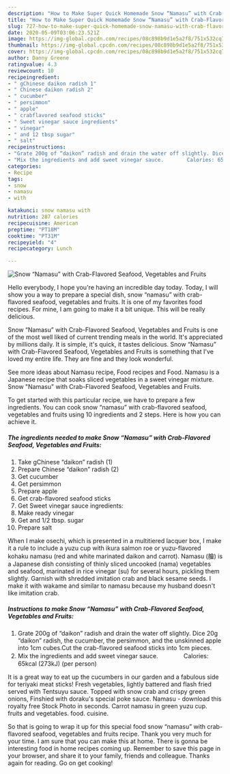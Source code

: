 ```yaml
---
description: "How to Make Super Quick Homemade Snow “Namasu” with Crab-Flavored Seafood, Vegetables and Fruits"
title: "How to Make Super Quick Homemade Snow “Namasu” with Crab-Flavored Seafood, Vegetables and Fruits"
slug: 727-how-to-make-super-quick-homemade-snow-namasu-with-crab-flavored-seafood-vegetables-and-fruits
date: 2020-05-09T03:06:23.521Z
image: https://img-global.cpcdn.com/recipes/08c898b9d1e5a2f8/751x532cq70/snow-namasu-with-crab-flavored-seafood-vegetables-and-fruits-recipe-main-photo.jpg
thumbnail: https://img-global.cpcdn.com/recipes/08c898b9d1e5a2f8/751x532cq70/snow-namasu-with-crab-flavored-seafood-vegetables-and-fruits-recipe-main-photo.jpg
cover: https://img-global.cpcdn.com/recipes/08c898b9d1e5a2f8/751x532cq70/snow-namasu-with-crab-flavored-seafood-vegetables-and-fruits-recipe-main-photo.jpg
author: Danny Greene
ratingvalue: 4.3
reviewcount: 10
recipeingredient:
- " gChinese daikon radish 1"
- " Chinese daikon radish 2"
- " cucumber"
- " persimmon"
- " apple"
- " crabflavored seafood sticks"
- " Sweet vinegar sauce ingredients"
- " vinegar"
- " and 12 tbsp sugar"
- " salt"
recipeinstructions:
- "Grate 200g of “daikon” radish and drain the water off slightly. Dice 20g “daikon” radish, the cucumber, the persimmon, and the unskinned apple into 1cm cubes.Cut the crab-flavored seafood sticks into 1cm pieces."
- "Mix the ingredients and add sweet vinegar sauce.　　　　 Calories: 65kcal (273kJ) (per person)"
categories:
- Recipe
tags:
- snow
- namasu
- with

katakunci: snow namasu with 
nutrition: 287 calories
recipecuisine: American
preptime: "PT18M"
cooktime: "PT31M"
recipeyield: "4"
recipecategory: Lunch

---
```



![Snow “Namasu” with Crab-Flavored Seafood, Vegetables and Fruits](https://img-global.cpcdn.com/recipes/08c898b9d1e5a2f8/751x532cq70/snow-namasu-with-crab-flavored-seafood-vegetables-and-fruits-recipe-main-photo.jpg)

Hello everybody, I hope you're having an incredible day today. Today, I will show you a way to prepare a special dish, snow “namasu” with crab-flavored seafood, vegetables and fruits. It is one of my favorites food recipes. For mine, I am going to make it a bit unique. This will be really delicious.

Snow “Namasu” with Crab-Flavored Seafood, Vegetables and Fruits is one of the most well liked of current trending meals in the world. It's appreciated by millions daily. It is simple, it's quick, it tastes delicious. Snow “Namasu” with Crab-Flavored Seafood, Vegetables and Fruits is something that I've loved my entire life. They are fine and they look wonderful.

See more ideas about Namasu recipe, Food recipes and Food. Namasu is a Japanese recipe that soaks sliced vegetables in a sweet vinegar mixture. Snow &#34;Namasu&#34; with Crab-Flavored Seafood, Vegetables and Fruits.


To get started with this particular recipe, we have to prepare a few ingredients. You can cook snow “namasu” with crab-flavored seafood, vegetables and fruits using 10 ingredients and 2 steps. Here is how you can achieve it.

<!--inarticleads1-->

##### The ingredients needed to make Snow “Namasu” with Crab-Flavored Seafood, Vegetables and Fruits:

1. Take  gChinese “daikon” radish (1)
1. Prepare  Chinese “daikon” radish (2)
1. Get  cucumber
1. Get  persimmon
1. Prepare  apple
1. Get  crab-flavored seafood sticks
1. Get  Sweet vinegar sauce ingredients:
1. Make ready  vinegar
1. Get  and 1/2 tbsp. sugar
1. Prepare  salt


When I make osechi, which is presented in a multitiered lacquer box, I make it a rule to include a yuzu cup with ikura salmon roe or yuzu-flavored kohaku namasu (red and white marinated daikon and carrot). Namasu (膾) is a Japanese dish consisting of thinly sliced uncooked (nama) vegetables and seafood, marinated in rice vinegar (su) for several hours, pickling them slightly. Garnish with shredded imitation crab and black sesame seeds. I make it with wakame and similar to namasu because my husband doesn&#39;t like imitation crab. 

<!--inarticleads2-->

##### Instructions to make Snow “Namasu” with Crab-Flavored Seafood, Vegetables and Fruits:

1. Grate 200g of “daikon” radish and drain the water off slightly. Dice 20g “daikon” radish, the cucumber, the persimmon, and the unskinned apple into 1cm cubes.Cut the crab-flavored seafood sticks into 1cm pieces.
1. Mix the ingredients and add sweet vinegar sauce.　　　　 Calories: 65kcal (273kJ) (per person)


It is a great way to eat up the cucumbers in our garden and a fabulous side for teriyaki meat sticks! Fresh vegetables, lightly battered and flash fried served with Tentsuyu sauce. Topped with snow crab and crispy green onions, Finshied with doraku&#39;s special poke sauce. Namasu - download this royalty free Stock Photo in seconds. Carrot namasu in green yuzu cup. fruits and vegetables. food. cuisine. 

So that is going to wrap it up for this special food snow “namasu” with crab-flavored seafood, vegetables and fruits recipe. Thank you very much for your time. I am sure that you can make this at home. There is gonna be interesting food in home recipes coming up. Remember to save this page in your browser, and share it to your family, friends and colleague. Thanks again for reading. Go on get cooking!
